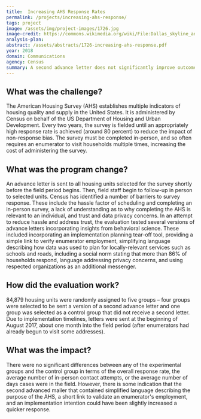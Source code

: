 ```yaml
---
title:  Increasing AHS Response Rates
permalink: /projects/increasing-ahs-response/
tags: project  
image: /assets/img/project-images/1726.jpg  
image-credit: https://commons.wikimedia.org/wiki/File:Dallas_skyline_and_suburbs.jpg
analysis-plan: 
abstract: /assets/abstracts/1726-increasing-ahs-response.pdf
year: 2018  
domain: Communications
agency: Census
summary: A second advance letter does not significantly improve outcomes.
---
```

## What was the challenge?

The American Housing Survey (AHS) establishes multiple indicators of housing quality and supply in the United States. It is administered by Census on behalf of the US Department of Housing and Urban Development. Every two years, the survey is fielded until an appropriately high response rate is achieved (around 80 percent) to reduce the impact of non-response bias. The survey must be completed in-person, and so often requires an enumerator to visit households multiple times, increasing the cost of administering the survey. 

## What was the program change?

An advance letter is sent to all housing units selected for the survey shortly before the field period begins. Then, field staff begin to follow-up in person to selected units. Census has identified a number of barriers to survey response. These include the hassle factor of scheduling and completing an in-person survey, a lack of understanding as to why completing the AHS is relevant to an individual, and trust and data privacy concerns. In an attempt to reduce hassle and address trust, the evaluation tested several versions of advance letters incorporating insights from behavioral science. These included incorporating an implementation planning tear-off tool, providing a simple link to verify enumerator employment, simplifying language describing how data was used to plan for locally-relevant services such as schools and roads, including a social norm stating that more than 86% of households respond, language addressing privacy concerns, and using respected organizations as an additional messenger. 

## How did the evaluation work?

84,879 housing units were randomly assigned to five groups – four groups were selected to be sent a version of a second advance letter and one group was selected as a control group that did not receive a second letter. Due to implementation timelines, letters were sent at the beginning of August 2017, about one month into the field period (after enumerators had already begun to visit some addresses).

## What was the impact?

There were no significant differences between any of the experimental groups and the control group in terms of the overall response rate, the average number of in-person contact attempts, or the average number of days cases were in the field. However, there is some indication that the second advanced mailer that contained simplified language describing the purpose of the AHS, a short link to validate an enumerator's employment, and an implementation intention could have been slightly increased a quicker response.
